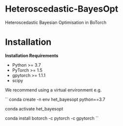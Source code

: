 # Heteroscedastic-BayesOpt
Heteroscedastic Bayesian Optimisation in BoTorch

# Installation

**Installation Requirements**
- Python >= 3.7
- PyTorch >= 1.5
- gpytorch >= 1.1.1
- scipy 

We recommend using a virtual environment e.g.

``
conda create -n env het_bayesopt python==3.7

conda activate het_bayesopt

conda install botorch -c pytorch -c gpytorch
``
